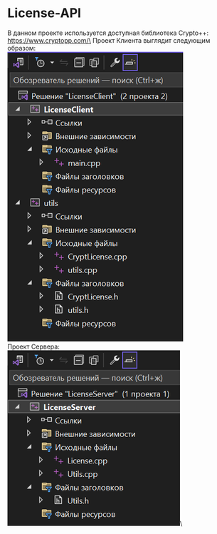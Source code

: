 # License-API
В данном проекте используется доступная библиотека Crypto++: https://www.cryptopp.com/\
Проект Клиента выглядит следующим образом:\
![alt text](https://github.com/matematu4ka/License-API/blob/main/Клиент.png)\
Проект Сервера:\
![alt text](https://github.com/matematu4ka/License-API/blob/main/Сервер.png)\

